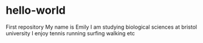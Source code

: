 # hello-world
First repository
My name is Emily
I am studying biological sciences at bristol university 
I enjoy tennis running surfing walking etc
